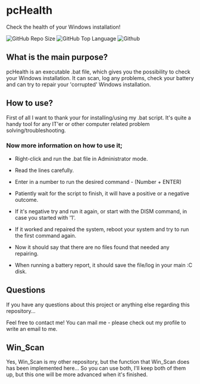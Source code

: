 # pcHealth
Check the health of your Windows installation!

![GitHub Repo Size](https://img.shields.io/github/repo-size/REALSDEALS/pcHealth?label=Repo%20Size) ![GitHub Top Language](https://img.shields.io/github/languages/top/REALSDEALS/pcHealth?color=green&label=Batchfile) ![Github](https://img.shields.io/github/license/REALSDEALS/pcHealth)

## What is the main purpose?
pcHealth is an executable .bat file, which gives you the possibility to check your Windows installation. It can scan, log any problems, check your battery and can try to repair your 'corrupted' Windows installation.

## How to use?
First of all I want to thank your for installing/using my .bat script.
It's quite a handy tool for any IT'er or other computer related problem solving/troubleshooting.

### Now more information on how to use it;
- Right-click and run the .bat file in Administrator mode.
- Read the lines carefully.
- Enter in a number to run the desired command - (Number + ENTER)
- Patiently wait for the script to finish, it will have a positive or a negative outcome.
- If it's negative try and run it again, or start with the DISM command, in case you started with '1'.
- If it worked and repaired the system, reboot your system and try to run the first command again.
- Now it should say that there are no files found that needed any repairing.

- When running a battery report, it should save the file/log in your main :C disk.

## Questions
If you have any questions about this project or anything else regarding this repository...

Feel free to contact me!
You can mail me - please check out my profile to write an email to me.

## Win_Scan
Yes, Win_Scan is my other repository, but the function that Win_Scan does has been implemented here... 
So you can use both, I'll keep both of them up, but this one will be more advanced when it's finished.